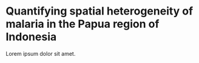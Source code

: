 # Quantifying spatial heterogeneity of malaria in the Papua region of Indonesia

Lorem ipsum dolor sit amet.
